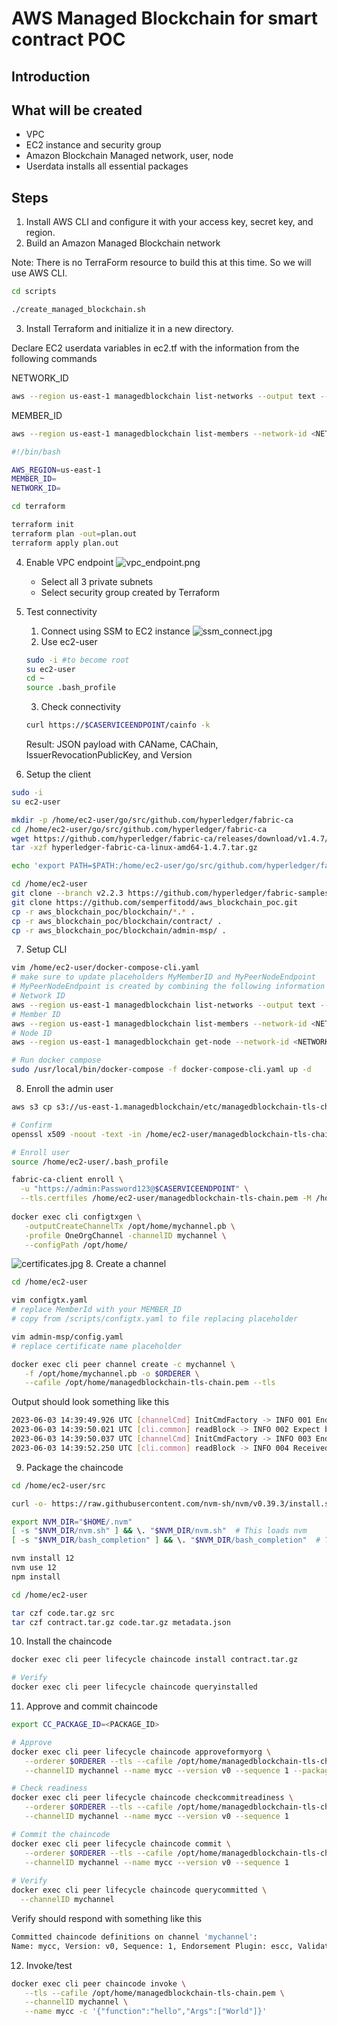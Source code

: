 # AWS Managed Blockchain for smart contract POC
## Introduction


## What will be created
* VPC
* EC2 instance and security group
* Amazon Blockchain Managed network, user, node
* Userdata installs all essential packages

## Steps
1. Install AWS CLI and configure it with your access key, secret key, and region.
2. Build an Amazon Managed Blockchain network

Note: There is no TerraForm resource to build this at this time. So we will use AWS CLI.
```bash
cd scripts

./create_managed_blockchain.sh 
```
3. Install Terraform and initialize it in a new directory.

Declare EC2 userdata variables in ec2.tf with the information from the following commands

NETWORK_ID
```bash
aws --region us-east-1 managedblockchain list-networks --output text --query 'Networks[*].Id'
```

MEMBER_ID
```bash
aws --region us-east-1 managedblockchain list-members --network-id <NETWORK_ID> --output text --query 'Members[*].Id'
```
```bash
#!/bin/bash

AWS_REGION=us-east-1
MEMBER_ID=
NETWORK_ID=
```
```bash
cd terraform

terraform init
terraform plan -out=plan.out
terraform apply plan.out
```

4. Enable VPC endpoint
![vpc_endpoint.png](images%2Fvpc_endpoint.png)
      * Select all 3 private subnets
      * Select security group created by Terraform

5. Test connectivity
   1. Connect using SSM to EC2 instance
![ssm_connect.jpg](images%2Fssm_connect.jpg)
   2. Use ec2-user
   ```bash
   sudo -i #to become root
   su ec2-user
   cd ~
   source .bash_profile
   ```
   3. Check connectivity
   ```bash
   curl https://$CASERVICEENDPOINT/cainfo -k
   ```
   Result: JSON payload with CAName, CAChain, IssuerRevocationPublicKey, and Version
6. Setup the client
```bash
sudo -i
su ec2-user

mkdir -p /home/ec2-user/go/src/github.com/hyperledger/fabric-ca
cd /home/ec2-user/go/src/github.com/hyperledger/fabric-ca
wget https://github.com/hyperledger/fabric-ca/releases/download/v1.4.7/hyperledger-fabric-ca-linux-amd64-1.4.7.tar.gz
tar -xzf hyperledger-fabric-ca-linux-amd64-1.4.7.tar.gz

echo 'export PATH=$PATH:/home/ec2-user/go/src/github.com/hyperledger/fabric-ca/bin' >> /home/ec2-user/.bash_profile

cd /home/ec2-user
git clone --branch v2.2.3 https://github.com/hyperledger/fabric-samples.git
git clone https://github.com/semperfitodd/aws_blockchain_poc.git
cp -r aws_blockchain_poc/blockchain/*.* .
cp -r aws_blockchain_poc/blockchain/contract/ .
cp -r aws_blockchain_poc/blockchain/admin-msp/ .
```

7. Setup CLI
```bash
vim /home/ec2-user/docker-compose-cli.yaml
# make sure to update placeholders MyMemberID and MyPeerNodeEndpoint
# MyPeerNodeEndpoint is created by combining the following information <NODE_ID>.<MEMBER_ID>.<NETWORK_ID>.managedblockchain.us-east-1.amazonaws.com:30003
# Network ID
aws --region us-east-1 managedblockchain list-networks --output text --query 'Networks[*].Id'
# Member ID
aws --region us-east-1 managedblockchain list-members --network-id <NETWORK_ID> --output text --query 'Members[*].Id'
# Node ID
aws --region us-east-1 managedblockchain get-node --network-id <NETWORK_ID> --member-id <MEMBER_ID> --output text --query 'Nodes[*].Id'

# Run docker compose
sudo /usr/local/bin/docker-compose -f docker-compose-cli.yaml up -d
```
8. Enroll the admin user
```bash
aws s3 cp s3://us-east-1.managedblockchain/etc/managedblockchain-tls-chain.pem  /home/ec2-user/managedblockchain-tls-chain.pem

# Confirm
openssl x509 -noout -text -in /home/ec2-user/managedblockchain-tls-chain.pem

# Enroll user
source /home/ec2-user/.bash_profile

fabric-ca-client enroll \
  -u "https://admin:Password123@$CASERVICEENDPOINT" \
  --tls.certfiles /home/ec2-user/managedblockchain-tls-chain.pem -M /home/ec2-user/admin-msp
 
docker exec cli configtxgen \
   -outputCreateChannelTx /opt/home/mychannel.pb \
   -profile OneOrgChannel -channelID mychannel \
   --configPath /opt/home/
```
![certificates.jpg](images%2Fcertificates.jpg)
8. Create a channel
```bash
cd /home/ec2-user

vim configtx.yaml
# replace MemberId with your MEMBER_ID
# copy from /scripts/configtx.yaml to file replacing placeholder

vim admin-msp/config.yaml
# replace certificate name placeholder

docker exec cli peer channel create -c mychannel \
   -f /opt/home/mychannel.pb -o $ORDERER \
   --cafile /opt/home/managedblockchain-tls-chain.pem --tls
```
Output should look something like this
```bash
2023-06-03 14:39:49.926 UTC [channelCmd] InitCmdFactory -> INFO 001 Endorser and orderer connections initialized
2023-06-03 14:39:50.021 UTC [cli.common] readBlock -> INFO 002 Expect block, but got status: &{NOT_FOUND}
2023-06-03 14:39:50.037 UTC [channelCmd] InitCmdFactory -> INFO 003 Endorser and orderer connections initialized
2023-06-03 14:39:52.250 UTC [cli.common] readBlock -> INFO 004 Received block: 0
```
9. Package the chaincode
```bash
cd /home/ec2-user/src

curl -o- https://raw.githubusercontent.com/nvm-sh/nvm/v0.39.3/install.sh | bash

export NVM_DIR="$HOME/.nvm"
[ -s "$NVM_DIR/nvm.sh" ] && \. "$NVM_DIR/nvm.sh"  # This loads nvm
[ -s "$NVM_DIR/bash_completion" ] && \. "$NVM_DIR/bash_completion"  # This loads nvm bash_completion

nvm install 12
nvm use 12
npm install

cd /home/ec2-user

tar czf code.tar.gz src
tar czf contract.tar.gz code.tar.gz metadata.json 
```
10. Install the chaincode
```bash
docker exec cli peer lifecycle chaincode install contract.tar.gz

# Verify
docker exec cli peer lifecycle chaincode queryinstalled
```
11. Approve and commit chaincode
```bash
export CC_PACKAGE_ID=<PACKAGE_ID>

# Approve
docker exec cli peer lifecycle chaincode approveformyorg \
   --orderer $ORDERER --tls --cafile /opt/home/managedblockchain-tls-chain.pem \
   --channelID mychannel --name mycc --version v0 --sequence 1 --package-id $CC_PACKAGE_ID

# Check readiness
docker exec cli peer lifecycle chaincode checkcommitreadiness \
   --orderer $ORDERER --tls --cafile /opt/home/managedblockchain-tls-chain.pem \
   --channelID mychannel --name mycc --version v0 --sequence 1

# Commit the chaincode
docker exec cli peer lifecycle chaincode commit \
   --orderer $ORDERER --tls --cafile /opt/home/managedblockchain-tls-chain.pem \
   --channelID mychannel --name mycc --version v0 --sequence 1
   
# Verify
docker exec cli peer lifecycle chaincode querycommitted \
  --channelID mychannel
```
Verify should respond with something like this
```bash
Committed chaincode definitions on channel 'mychannel':
Name: mycc, Version: v0, Sequence: 1, Endorsement Plugin: escc, Validation Plugin: vscc
```
12. Invoke/test
```bash
docker exec cli peer chaincode invoke \
   --tls --cafile /opt/home/managedblockchain-tls-chain.pem \
   --channelID mychannel \
   --name mycc -c '{"function":"hello","Args":["World"]}'
```